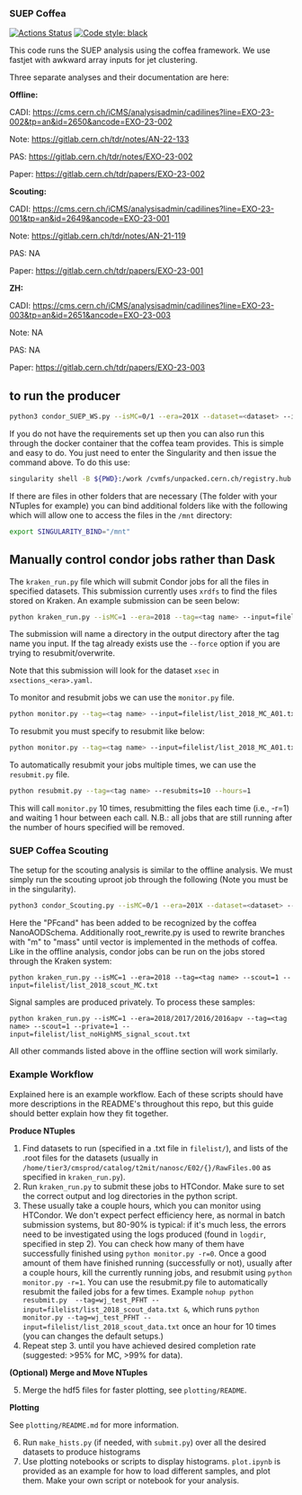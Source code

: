 ### SUEP Coffea

[![Actions Status](https://github.com/chrispap95/hcaloms/workflows/CI/badge.svg)](https://github.com/SUEPPhysics/SUEPCoffea_dask/actions)
[![Code style: black](https://img.shields.io/badge/code%20style-black-000000.svg)](https://github.com/psf/black)

This code runs the SUEP analysis using the coffea framework. We use fastjet with awkward array inputs for jet clustering.

Three separate analyses and their documentation are here:

**Offline:**

CADI: https://cms.cern.ch/iCMS/analysisadmin/cadilines?line=EXO-23-002&tp=an&id=2650&ancode=EXO-23-002

Note: https://gitlab.cern.ch/tdr/notes/AN-22-133

PAS: https://gitlab.cern.ch/tdr/notes/EXO-23-002

Paper: https://gitlab.cern.ch/tdr/papers/EXO-23-002

**Scouting:**

CADI: https://cms.cern.ch/iCMS/analysisadmin/cadilines?line=EXO-23-001&tp=an&id=2649&ancode=EXO-23-001

Note: https://gitlab.cern.ch/tdr/notes/AN-21-119

PAS: NA

Paper: https://gitlab.cern.ch/tdr/papers/EXO-23-001

**ZH:**

CADI: https://cms.cern.ch/iCMS/analysisadmin/cadilines?line=EXO-23-003&tp=an&id=2651&ancode=EXO-23-003

Note: NA

PAS: NA

Paper: https://gitlab.cern.ch/tdr/papers/EXO-23-003

## to run the producer

```bash
python3 condor_SUEP_WS.py --isMC=0/1 --era=201X --dataset=<dataset> --infile=XXX.root
```

If you do not have the requirements set up then you can also run this through the docker container that the coffea team provides. This is simple and easy to do. You just need to enter the Singularity and then issue the command above. To do this use:

```bash
singularity shell -B ${PWD}:/work /cvmfs/unpacked.cern.ch/registry.hub.docker.com/coffeateam/coffea-dask:latest
```

If there are files in other folders that are necessary (The folder with your NTuples for example) you can bind additional folders like with the following which will allow one to access the files in the `/mnt` directory:

```bash
export SINGULARITY_BIND="/mnt"
```

## Manually control condor jobs rather than Dask

The `kraken_run.py` file which will submit Condor jobs for all the files in specified datasets. This submission currently uses `xrdfs` to find the files stored on Kraken. An example submission can be seen below:

```bash
python kraken_run.py --isMC=1 --era=2018 --tag=<tag name> --input=filelist/list_2018_MC_A01.txt
```

The submission will name a directory in the output directory after the tag name you input. If the tag already exists use the `--force` option if you are trying to resubmit/overwrite.

Note that this submission will look for the dataset `xsec` in `xsections_<era>.yaml`.

To monitor and resubmit jobs we can use the `monitor.py` file.

```bash
python monitor.py --tag=<tag name> --input=filelist/list_2018_MC_A01.txt
```

To resubmit you must specify to resubmit like below:

```bash
python monitor.py --tag=<tag name> --input=filelist/list_2018_MC_A01.txt -r=1
```

To automatically resubmit your jobs multiple times, we can use the `resubmit.py` file.

```bash
python resubmit.py --tag=<tag name> --resubmits=10 --hours=1
```

This will call `monitor.py` 10 times, resubmitting the files each time (i.e., -r=1) and waiting 1 hour between each call. N.B.: all jobs that are still running after the number of hours specified will be removed.

### SUEP Coffea Scouting

The setup for the scouting analysis is similar to the offline analysis. We must simply run the scouting uproot job through the following (Note you must be in the singularity).

```bash
python3 condor_Scouting.py --isMC=0/1 --era=201X --dataset=<dataset> --infile=XXX.root
```

Here the "PFcand" has been added to be recognized by the coffea NanoAODSchema. Additionally root_rewrite.py is used to rewrite branches with "m" to "mass" until vector is implemented in the methods of coffea. Like in the offline analysis, condor jobs can be run on the jobs stored through the Kraken system:

```
python kraken_run.py --isMC=1 --era=2018 --tag=<tag name> --scout=1 --input=filelist/list_2018_scout_MC.txt
```

Signal samples are produced privately. To process these samples:

```
python kraken_run.py --isMC=1 --era=2018/2017/2016/2016apv --tag=<tag name> --scout=1 --private=1 --input=filelist/list_noHighMS_signal_scout.txt
```

All other commands listed above in the offline section will work similarly.

### Example Workflow

Explained here is an example workflow. Each of these scripts should have more descriptions in the README's throughout this repo, but this guide should better explain how they fit together.

**Produce NTuples**

1. Find datasets to run (specified in a .txt file in `filelist/`), and lists of the .root files for the datasets (usually in `/home/tier3/cmsprod/catalog/t2mit/nanosc/E02/{}/RawFiles.00` as specified in `kraken_run.py`).
2. Run `kraken_run.py` to submit these jobs to HTCondor. Make sure to set the correct output and log directories in the python script.
3. These usually take a couple hours, which you can monitor using HTCondor. We don't expect perfect efficiency here, as normal in batch submission systems, but 80-90% is typical: if it's much less, the errors need to be investigated using the logs produced (found in `logdir`, specified in step 2). You can check how many of them have successfully finished using `python monitor.py -r=0`. Once a good amount of them have finished running (successfully or not), usually after a couple hours, kill the currently running jobs, and resubmit using `python monitor.py -r=1`.
   You can use the resubmit.py file to automatically resubmit the failed jobs for a few times. Example `nohup python resubmit.py  --tag=wj_test_PFHT --input=filelist/list_2018_scout_data.txt &`, which runs `python monitor.py --tag=wj_test_PFHT --input=filelist/list_2018_scout_data.txt` once an hour for 10 times (you can changes the default setups.)
4. Repeat step 3. until you have achieved desired completion rate (suggested: >95% for MC, >99% for data).

**(Optional) Merge and Move NTuples**

5. Merge the hdf5 files for faster plotting, see `plotting/README`.

**Plotting**

See `plotting/README.md` for more information.

6. Run `make_hists.py` (if needed, with `submit.py`) over all the desired datasets to produce histograms
7. Use plotting notebooks or scripts to display histograms. `plot.ipynb` is provided as an example for how to load different samples, and plot them. Make your own script or notebook for your analysis.
